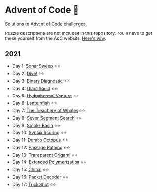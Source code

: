 # Advent of Code 🎄

Solutions to [Advent of Code](https://adventofcode.com) challenges.

Puzzle descriptions are not included in this repository. You'll have to get
these yourself from the AoC website.
[Here's why](https://www.reddit.com/r/adventofcode/comments/k99rod/sharing_input_data_were_we_requested_not_to/gf2ukkf/?context=3).

## 2021

- Day 1: [Sonar Sweep](2021/01) ⭐⭐️
- Day 2: [Dive!](2021/02) ⭐⭐️
- Day 3: [Binary Diagnostic](2021/03) ⭐⭐️
- Day 4: [Giant Squid](2021/04) ⭐⭐️
- Day 5: [Hydrothermal Venture](2021/05) ⭐⭐️
- Day 6: [Lanternfish](2021/06) ⭐⭐️
- Day 7: [The Treachery of Whales](2021/07) ⭐⭐️
- Day 8: [Seven Segment Search](2021/08) ⭐⭐️
- Day 9: [Smoke Basin](2021/09) ⭐⭐️
- Day 10: [Syntax Scoring](2021/10) ⭐⭐️
- Day 11: [Dumbo Octopus](2021/11) ⭐⭐️
- Day 12: [Passage Pathing](2021/12) ⭐⭐️
- Day 13: [Transparent Origami](2021/13) ⭐⭐️
- Day 14: [Extended Polymerization](2021/14) ⭐⭐️
- Day 15: [Chiton](2021/15) ⭐⭐️
- Day 16: [Packet Decoder](2021/16) ⭐⭐️
- Day 17: [Trick Shot](2021/17) ⭐⭐️
